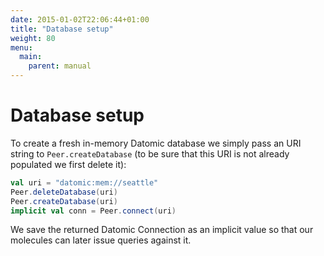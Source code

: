 ```yaml
---
date: 2015-01-02T22:06:44+01:00
title: "Database setup"
weight: 80
menu:
  main:
    parent: manual
---
```


# Database setup


To create a fresh in-memory Datomic database we simply pass an URI string to 
`Peer.createDatabase` (to be sure that this URI is not already populated we 
first delete it):

```scala
val uri = "datomic:mem://seattle"
Peer.deleteDatabase(uri)
Peer.createDatabase(uri)
implicit val conn = Peer.connect(uri)
```
We save the returned Datomic Connection as an implicit value so that our 
molecules can later issue queries against it.

